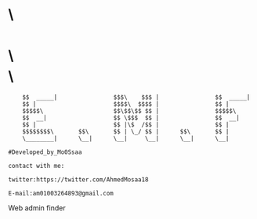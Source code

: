 #       $$$$$$$$\                 $$\      $$\                 $$$$$$$$\ 
        $$  _____|                $$$\    $$$ |                $$  _____|
        $$ |                      $$$$\  $$$$ |                $$ |      
        $$$$$\                    $$\$$\$$ $$ |                $$$$$\    
        $$  __|                   $$ \$$$  $$ |                $$  __|   
        $$ |                      $$ |\$  /$$ |                $$ |      
        $$$$$$$$\       $$\       $$ | \_/ $$ |      $$\       $$ |      
        \________|      \__|      \__|     \__|      \__|      \__|                                                                                                                                                  
                                                                                                     #Developed_by_Mo0Ssaa
                                                                                                     contact with me:
                                                                                                     twitter:https://twitter.com/AhmedMosaa18
                                                                                                     E-mail:am01003264893@gmail.com
Web admin finder
